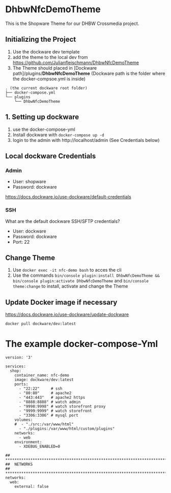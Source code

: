 # DhbwNfcDemoTheme

This is the Shopware Theme for our DHBW Crossmedia project.

## Initializing the Project

1. Use the dockware dev template
2. add the theme to the local dev from https://github.com/Julianfleischmann/DhbwNfcDemoTheme
3. The Theme should placed in [Dockware path]/plugins/**DhbwNfcDemoTheme**
(Dockware path is the folder where the docker-compsoe.yml is inside)
```
. (the current dockware root folder)
├── docker-compose.yml
└── plugins
    └── DhbwNfcDemoTheme
```

## 1. Setting up dockware
1. use the docker-compose-yml
2. Install dockware with ``docker-compose up -d``
3. login to the admin with http://localhost/admin (See Credentials below)

## Local dockware Credentials
### Admin
- User: shopware
- Password: dockware

https://docs.dockware.io/use-dockware/default-credentials
### SSH
What are the default dockware SSH/SFTP credentials?
- User: dockware
- Password: dockware
- Port: 22

## Change Theme
1. Use ``docker exec -it nfc-demo bash`` to acces the cli
2. Use the commands 
``bin/console plugin:install DhbwNfcDemoTheme && bin/console plugin:activate DhbwNfcDemoTheme``
and ``bin/console theme:change`` to install, activate and change the Theme

## Update Docker image if necessary
https://docs.dockware.io/use-dockware/update-dockware

``docker pull dockware/dev:latest``


# The example docker-compose-Yml
```
version: '3'

services:
  shop:
    container_name: nfc-demo
    image: dockware/dev:latest
    ports:
      - "22:22"     # ssh
      - "80:80"     # apache2
      - "443:443"   # apache2 https
      - "8888:8888" # watch admin
      - "9998:9998" # watch storefront proxy
      - "9999:9999" # watch storefront
      - "3306:3306" # mysql port
    volumes:
    #  - "./src:/var/www/html"
      - "./plugins:/var/www/html/custom/plugins"
    networks:
      - web
    environment:
      - XDEBUG_ENABLED=0

## ***********************************************************************
##  NETWORKS
## ***********************************************************************
networks:
  web:
    external: false
```